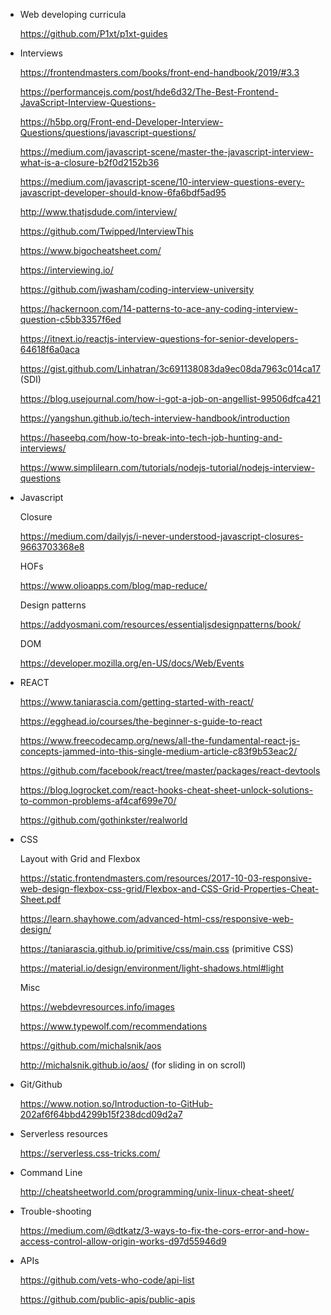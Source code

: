 * Web developing curricula 

    https://github.com/P1xt/p1xt-guides

* Interviews

    https://frontendmasters.com/books/front-end-handbook/2019/#3.3
    
    https://performancejs.com/post/hde6d32/The-Best-Frontend-JavaScript-Interview-Questions-
    
    https://h5bp.org/Front-end-Developer-Interview-Questions/questions/javascript-questions/
    
    https://medium.com/javascript-scene/master-the-javascript-interview-what-is-a-closure-b2f0d2152b36
  
    https://medium.com/javascript-scene/10-interview-questions-every-javascript-developer-should-know-6fa6bdf5ad95
  
    http://www.thatjsdude.com/interview/
    
    https://github.com/Twipped/InterviewThis
    
    https://www.bigocheatsheet.com/
    
    https://interviewing.io/
    
    https://github.com/jwasham/coding-interview-university
    
    https://hackernoon.com/14-patterns-to-ace-any-coding-interview-question-c5bb3357f6ed
    
    https://itnext.io/reactjs-interview-questions-for-senior-developers-64618f6a0aca
    
    https://gist.github.com/Linhatran/3c691138083da9ec08da7963c014ca17 (SDI)
    
    https://blog.usejournal.com/how-i-got-a-job-on-angellist-99506dfca421
    
    https://yangshun.github.io/tech-interview-handbook/introduction
    
    https://haseebq.com/how-to-break-into-tech-job-hunting-and-interviews/
    
    https://www.simplilearn.com/tutorials/nodejs-tutorial/nodejs-interview-questions
 
* Javascript
  
    Closure

    https://medium.com/dailyjs/i-never-understood-javascript-closures-9663703368e8
 
    HOFs

    https://www.olioapps.com/blog/map-reduce/
  
    Design patterns

    https://addyosmani.com/resources/essentialjsdesignpatterns/book/
    
    DOM
    
    https://developer.mozilla.org/en-US/docs/Web/Events
    
* REACT

    https://www.taniarascia.com/getting-started-with-react/
    
    https://egghead.io/courses/the-beginner-s-guide-to-react
  
    https://www.freecodecamp.org/news/all-the-fundamental-react-js-concepts-jammed-into-this-single-medium-article-c83f9b53eac2/
    
    https://github.com/facebook/react/tree/master/packages/react-devtools 
    
    https://blog.logrocket.com/react-hooks-cheat-sheet-unlock-solutions-to-common-problems-af4caf699e70/
    
    https://github.com/gothinkster/realworld
* CSS 

  Layout with Grid and Flexbox

    https://static.frontendmasters.com/resources/2017-10-03-responsive-web-design-flexbox-css-grid/Flexbox-and-CSS-Grid-Properties-Cheat-Sheet.pdf
  
    https://learn.shayhowe.com/advanced-html-css/responsive-web-design/
    
    https://taniarascia.github.io/primitive/css/main.css (primitive CSS)
    
    https://material.io/design/environment/light-shadows.html#light
    
  Misc
  
  https://webdevresources.info/images
  
  https://www.typewolf.com/recommendations
  
  https://github.com/michalsnik/aos
  
  http://michalsnik.github.io/aos/ (for sliding in on scroll)

* Git/Github

    https://www.notion.so/Introduction-to-GitHub-202af6f64bbd4299b15f238dcd09d2a7
    
    
* Serverless resources

    https://serverless.css-tricks.com/

* Command Line 

    http://cheatsheetworld.com/programming/unix-linux-cheat-sheet/

* Trouble-shooting

    https://medium.com/@dtkatz/3-ways-to-fix-the-cors-error-and-how-access-control-allow-origin-works-d97d55946d9

* APIs

    https://github.com/vets-who-code/api-list
    
    https://github.com/public-apis/public-apis
